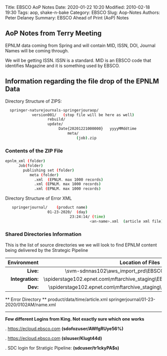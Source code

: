 Title:  EBSCO AoP Notes
Date: 2020-01-22 10:20
Modified: 2010-02-18 19:30
Tags: aop, shake-n-bake
Category: EBSCO
Slug: Aop-Notes
Authors: Peter Delaney 
Summary: EBSCO Ahead of Print (AoP) Notes 

## AoP Notes from Terry Meeting
EPNLM data coming from Spring and will contain MID, ISSN, DOI, Journal Names will be coming through.

We will be getting ISSN.  ISSN is a standard.  MID is an EBSCO code that identifies Magazine and it is something used by EBSCO.


## Information regarding the file drop of the EPNLM Data

Directory Structure of ZIPS:
```bash
  springer-naturejournals-springerjouraop/
            version001/   (stop file will be here as well)
                   rebuild/
                   update/
                        Date{20201221000000}   yyyyMMddtime
                            meta/
                                (job).zip
```

### Contents of the ZIP File
```bash
epnlm_xml (folder)
      Job(folder)
        publishing set (folder)
           meta (folder)
             .xml  (EPNLM. max 1000 records)
             .xml (EPNLM. max 1000 records)
             .xml (EPNLM. max 1000 records)
```

Directory Structure of Error XML
```bash
   springerjournal/    (product name)
                   01-23-2020/  (day)
                             23:24:14/ (time)
                                      <an-name>.xml  (article xml file)
```    



### Shared Directories Information

This is the list of source directories we we will look to find EPNLM content being delivered by the Strategic Pipeline

| Environment | Location of Files |
|----------------:|:----------------------------------------------------:|
|**Live:**        |\\svm-sdnnas102\aws_import_prd\EBSCONext\Usr\EBSCONext|
|**Integration:** |\\spiderstage102.epnet.com\mftarchive_staging\EBSCONext\Usr\INT_EPMarkXmls |
|**Dev:**         |\\spiderstage102.epnet.com\mftarchive_staging\EBSCONext\Usr\TeamChagall |


** Error Directory **
product/data/time/article.xml
springerjournal/01-23-2020/0102AM/name.xml

 ---

 **Few different Logins from King.  Not exactly sure which one works**

 . https://ecloud.ebsco.com  **(sdofozuser/AWfgRUye56%)**

 . https://ecloud.ebsco.com  **(slsuser/Klugt44d)**

 . SDC login for Stratigic Pipeline:  **(sdcuser/tr1ckyPA$s)**

